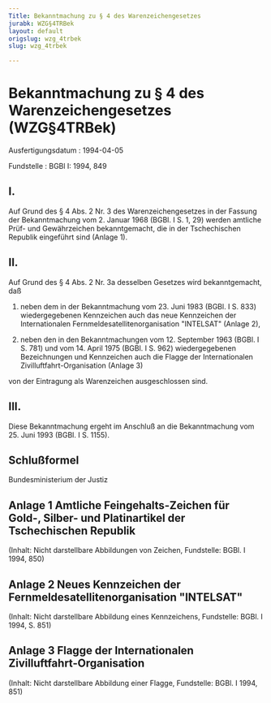 ```yaml
---
Title: Bekanntmachung zu § 4 des Warenzeichengesetzes
jurabk: WZG§4TRBek
layout: default
origslug: wzg_4trbek
slug: wzg_4trbek

---
```


# Bekanntmachung zu § 4 des Warenzeichengesetzes (WZG§4TRBek)

Ausfertigungsdatum
:   1994-04-05

Fundstelle
:   BGBl I: 1994, 849



## I.

Auf Grund des § 4 Abs. 2 Nr. 3 des Warenzeichengesetzes in der Fassung
der Bekanntmachung vom 2. Januar 1968 (BGBl. I S. 1, 29) werden
amtliche Prüf- und Gewährzeichen bekanntgemacht, die in der
Tschechischen Republik eingeführt sind (Anlage 1).


## II.

Auf Grund des § 4 Abs. 2 Nr. 3a desselben Gesetzes wird
bekanntgemacht, daß

1.  neben dem in der Bekanntmachung vom 23. Juni 1983 (BGBl. I S. 833)
    wiedergegebenen Kennzeichen auch das neue Kennzeichen der
    Internationalen Fernmeldesatellitenorganisation "INTELSAT" (Anlage 2),


2.  neben den in den Bekanntmachungen vom 12. September 1963 (BGBl. I S.
    781) und vom 14. April 1975 (BGBl. I S. 962) wiedergegebenen
    Bezeichnungen und Kennzeichen auch die Flagge der Internationalen
    Zivilluftfahrt-Organisation (Anlage 3)



von der Eintragung als Warenzeichen ausgeschlossen sind.


## III.

Diese Bekanntmachung ergeht im Anschluß an die Bekanntmachung vom 25.
Juni 1993 (BGBl. I S. 1155).


## Schlußformel

Bundesministerium der Justiz


## Anlage 1 Amtliche Feingehalts-Zeichen für Gold-, Silber- und Platinartikel der Tschechischen Republik

(Inhalt: Nicht darstellbare Abbildungen von Zeichen,
Fundstelle: BGBl. I 1994, 850)


## Anlage 2 Neues Kennzeichen der Fernmeldesatellitenorganisation "INTELSAT"

(Inhalt: Nicht darstellbare Abbildung eines Kennzeichens,
Fundstelle: BGBl. I 1994, S. 851)


## Anlage 3 Flagge der Internationalen Zivilluftfahrt-Organisation

(Inhalt: Nicht darstellbare Abbildung einer Flagge,
Fundstelle: BGBl. I 1994, 851)

